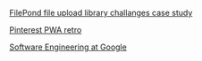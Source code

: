 [FilePond file upload library challanges case study](https://itnext.io/filepond-frontend-trickery-a3073c934c77)

[Pinterest PWA retro](https://medium.com/@Pinterest_Engineering/a-one-year-pwa-retrospective-f4a2f4129e05)

[Software Engineering at Google](https://arxiv.org/pdf/1702.01715.pdf)
